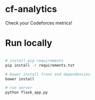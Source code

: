 # cf-analytics

Check your Codeforces metrics!

# Run locally

```bash

# install pip requirements
pip install -r requirements.txt

# bower install front end dependencies
bower install

# run server
python flask_app.py

```
